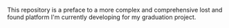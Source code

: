 This repository is a preface to a more complex and comprehensive lost and found platform I'm currently developing for my graduation project.
